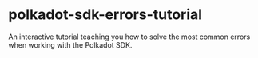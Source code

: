 # polkadot-sdk-errors-tutorial
An interactive tutorial teaching you how to solve the most common errors when working with the Polkadot SDK.
